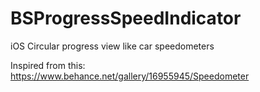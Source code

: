 BSProgressSpeedIndicator
========================
iOS
Circular progress view like car speedometers

Inspired from this: https://www.behance.net/gallery/16955945/Speedometer

